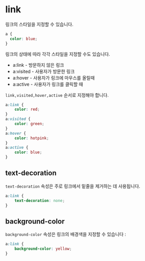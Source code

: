 # link

링크의 스타일을 지정할 수 있습니다.

```css
a {
  color: blue;
}
```

링크의 상태에 따라 각각 스타일을 지정할 수도 있습니다.

- a:link - 방문하지 않은 링크
- a:visited - 사용자가 방문한 링크
- a:hover - 사용자가 링크에 마우스를 올릴때
- a:active - 사용자가 링크를 클릭할 때

`link,visited,hover,active` 순서로 지정해야 합니다.

```css
a:link {
    color: red;
}
a:visited {
    color: green;
}
a:hover {
    color: hotpink;
}
a:active {
    color: blue;
}
```

## text-decoration

`text-decoration` 속성은 주로 링크에서 밑줄을 제거하는 데 사용됩니다.

```css
a:link {
    text-decoration: none;
}
```


## background-color

`background-color` 속성은 링크의 배경색을 지정할 수 있습니다 :

```css
a:link {
    background-color: yellow;
}
```


